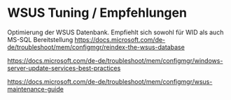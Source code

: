 # WSUS Tuning / Empfehlungen

Optimierung der WSUS Datenbank. Empfiehlt sich sowohl für WID als auch MS-SQL Bereitstellung
https://docs.microsoft.com/de-de/troubleshoot/mem/configmgr/reindex-the-wsus-database

https://docs.microsoft.com/de-de/troubleshoot/mem/configmgr/windows-server-update-services-best-practices

https://docs.microsoft.com/de-de/troubleshoot/mem/configmgr/wsus-maintenance-guide


